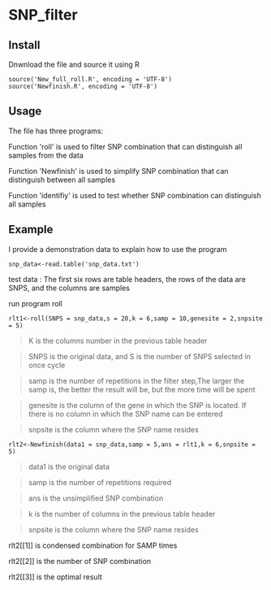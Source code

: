 # SNP_filter 

## Install

Dnwnload the file and source it using R

```
source('New_full_roll.R', encoding = 'UTF-8')
source('Newfinish.R', encoding = 'UTF-8')
```

## Usage

The file has three programs:

Function 'roll' is used to filter SNP combination that can distinguish all samples from the data

Function 'Newfinish' is used to simplify SNP combination that can distinguish between all samples

Function 'identifiy' is used to test whether SNP combination can distinguish all samples


## Example 

I provide a demonstration data to explain how to use the program

```
snp_data<-read.table('snp_data.txt')
```

test data : The first six rows are table headers, the rows of the data are SNPS, and the columns are samples

run program roll
```
rlt1<-roll(SNPS = snp_data,s = 20,k = 6,samp = 10,genesite = 2,snpsite = 5)
```
>  K is the columns number in the previous table header
	
>  SNPS is the original data, and S is the number of SNPS selected in once cycle
	
>  samp is the number of repetitions in the filter step,The larger the samp is, the better the result will be, but the more time will be spent 
	
>  genesite is the column of the gene in which the SNP is located. If there is no column in which the SNP name can be entered  
	
>  snpsite is the column where the SNP name resides  

```
rlt2<-Newfinish(data1 = snp_data,samp = 5,ans = rlt1,k = 6,snpsite = 5)
``` 
> data1 is the original data
	
> samp is the number of repetitions required
	
> ans is the unsimplified SNP combination  
	
> k is the number of columns in the previous table header
	
> snpsite is the column where the SNP name resides  
 >
 
 rlt2[[1]] is condensed combination for SAMP times
 
 rlt2[[2]] is the number of SNP combination
 
 rlt2[[3]] is the optimal result
